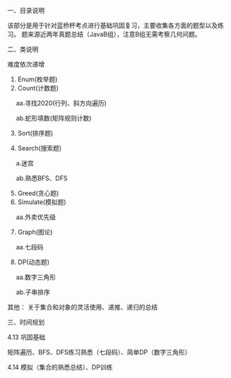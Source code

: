 一、目录说明

该部分是用于针对蓝桥杯考点进行基础巩固复习，主要收集各方面的题型以及练习。
题来源近两年真题总结（JavaB组），注意B组无需考察几何问题。


二、类说明

难度依次递增

1. Enum(枚举题)
2. Count(计数题)

&nbsp;&nbsp;&nbsp;&nbsp;&nbsp;aa.寻找2020(行列、斜方向遍历)

&nbsp;&nbsp;&nbsp;&nbsp;&nbsp;ab.蛇形填数(矩阵规则计数)

3. Sort(排序题)

4. Search(搜索题)

&nbsp;&nbsp;&nbsp;&nbsp;&nbsp;a.迷宫

&nbsp;&nbsp;&nbsp;&nbsp;&nbsp;ab.熟悉BFS、DFS

5. Greed(贪心题)
6. Simulate(模拟题) 

&nbsp;&nbsp;&nbsp;&nbsp;&nbsp;aa.外卖优先级

7. Graph(图论)

&nbsp;&nbsp;&nbsp;&nbsp;&nbsp;aa.七段码   

8. DP(动态题)

&nbsp;&nbsp;&nbsp;&nbsp;&nbsp;aa.数字三角形

&nbsp;&nbsp;&nbsp;&nbsp;&nbsp;ab.子串排序

其他：
关于集合和对象的灵活使用、递推、递归的总结

三、时间规划

4.13 巩固基础

矩阵遍历、BFS、DFS练习熟悉（七段码）、简单DP（数字三角形）

4.14 模拟（集合的熟悉总结）、DP训练

